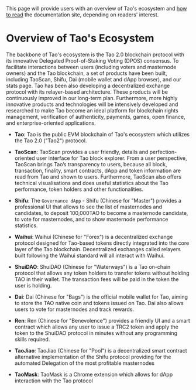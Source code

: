 This page will provide users with an overview of Tao's ecosystem and 
[how to read](/get-started/how_to_read/) the documentation site, depending on readers' interest.

# Overview of Tao's Ecosystem

The backbone of Tao's ecosystem is the Tao 2.0 blockchain protocol with its innovative Delegated Proof-of-Staking Voting (DPOS) consensus. To facilitate interactions between users (including voters and masternode owners) and the Tao blockchain, a set of products have been built, including TaoScan, Shifu, Dai (mobile wallet and dApp browser), and our stats page. Tao has been also developing a decentralized exchange protocol with its relayer-based architecture. These products will be continuously improved in our long-term plan. Furthermore, more highly innovative products and technologies will be intensively developed and researched to make Tao become an ideal platform for blockchain rights management, verification of authenticity, payments, games, open finance, and enterprise-oriented applications.   

* **Tao**: Tao is the public EVM blockchain of Tao's ecosystem which utilizes the Tao 2.0 ("Tao2") protocol.

* **TaoScan**: TaoScan provides a user friendly, details and perfection-oriented user interface for Tao block explorer. From a user perspective, TaoScan brings Tao’s transparency to users, because all block, transaction, finality, smart contracts, dApp and token information are read from Tao and shown to users. Furthermore, TaoScan also offers technical visualisations and does useful statistics about the Tao performance, token holders and other functionalities.

* **Shifu**: The `Governance dApp` - Shifu (Chinese for "Master") provides a professional UI that allows to see the list of masternodes and candidates, to deposit 100,000TAO to become a masternode candidate, to vote for masternodes, and to show masternode performance statistics.

* **Waihui**: Waihui (Chinese for "Forex") is a decentralized exchange protocol designed for Tao-based tokens directly integrated into the core layer of the Tao blockchain. Decentralized exchanges called relayers built following the Waihui standard will all interact with Waihui.

* **ShuiDAO**: ShuiDAO (Chinese for "Waterways") is a Tao on-chain protocol that allows any token holders to transfer tokens without holding TAO in their wallet. The transaction fees will be paid in the token the user is holding.

* **Dai**: Dai (Chinese for "Bags") is the official mobile wallet for Tao, aiming to store the TAO native coin and tokens issued on Tao. Dai also allows users to vote for masternodes and track rewards.

* **Ren**: Ren (Chinese for "Benevolence") provides a friendly UI and a smart contract which allows any user to issue a TRC2 token and apply the token to the ShuiDAO protocol in minutes without any programming skills required.

* **TaoJiao**: TaoJiao (Chinese for "Pool") is a decentralized smart contract alternative implementation of the Shifu protocol providing for the automated Delegation of the most profitable masternodes

* **TaoMask**: TaoMask is a Chrome extension which allows for dApp interaction with the Tao protocol
